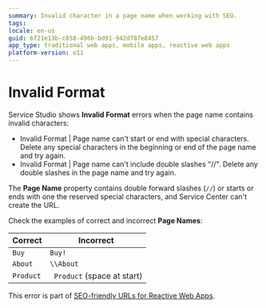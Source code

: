 ```yaml
---
summary: Invalid character in a page name when working with SEO. 
tags:
locale: en-us
guid: 6f21e13b-c858-496b-bd91-942d787e8457
app_type: traditional web apps, mobile apps, reactive web apps
platform-version: o11
---
```


# Invalid Format

Service Studio shows **Invalid Format** errors when the page name contains invalid characters:

* Invalid Format | Page name can't start or end with special characters. Delete any special characters in the beginning or end of the page name and try again.
* Invalid Format | Page name can't include double slashes "//". Delete any double slashes in the page name and try again.

The **Page Name** property contains double forward slashes (`//`) or starts or ends with one the reserved special characters, and Service Center can't create the URL.

Check the examples of correct and incorrect **Page Names**:

| Correct   | Incorrect                   |
| --------- | --------------------------- |
| `Buy`     | `Buy!`                      |
| `About`   | `\\About`                   |
| `Product` | ` Product` (space at start) |


<div class="info" markdown="1">

This error is part of [SEO-friendly URLs for Reactive Web Apps](../../../develop/seo/intro.md).

</div>